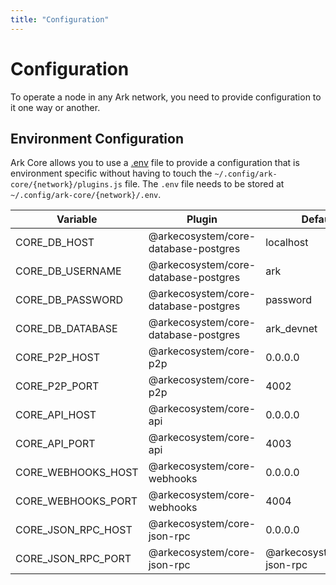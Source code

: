 ```yaml
---
title: "Configuration"
---
```


# Configuration

To operate a node in any Ark network, you need to provide configuration to it one way or another.

## Environment Configuration

Ark Core allows you to use a [.env](https://github.com/bevry/envfile) file to provide a configuration that is environment specific without having to touch the `~/.config/ark-core/{network}/plugins.js` file. The `.env` file needs to be stored at `~/.config/ark-core/{network}/.env`.

| Variable          | Plugin                               | Default                                               |
|-------------------|--------------------------------------|-------------------------------------------------------|
| CORE_DB_HOST       | @arkecosystem/core-database-postgres | localhost                                             |
| CORE_DB_USERNAME   | @arkecosystem/core-database-postgres | ark                                                   |
| CORE_DB_PASSWORD   | @arkecosystem/core-database-postgres | password                                              |
| CORE_DB_DATABASE   | @arkecosystem/core-database-postgres | ark_devnet                                            |
| CORE_P2P_HOST      | @arkecosystem/core-p2p               | 0.0.0.0                                               |
| CORE_P2P_PORT      | @arkecosystem/core-p2p               | 4002                                                  |
| CORE_API_HOST      | @arkecosystem/core-api               | 0.0.0.0                                               |
| CORE_API_PORT      | @arkecosystem/core-api               | 4003                                                  |
| CORE_WEBHOOKS_HOST | @arkecosystem/core-webhooks          | 0.0.0.0                                               |
| CORE_WEBHOOKS_PORT | @arkecosystem/core-webhooks          | 4004                                                  | 
| CORE_JSON_RPC_HOST | @arkecosystem/core-json-rpc          | 0.0.0.0                                               |
| CORE_JSON_RPC_PORT | @arkecosystem/core-json-rpc          | @arkecosystem/core-json-rpc                           |
